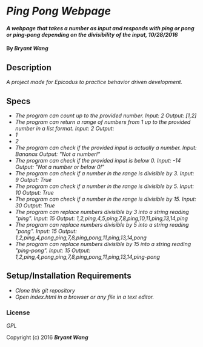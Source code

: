 # _Ping Pong Webpage_

#### _A webpage that takes a number as input and responds with ping or pong or ping-pong depending on the divisibility of the input, 10/28/2016_

#### By _**Bryant Wang**_

## Description

_A project made for Epicodus to practice behavior driven development._

## Specs

* _The program can count up to the provided number.
Input: 2
Output: [1,2]_
* _The program can return a range of numbers from 1 up to the provided number in a list format.
Input: 2
Output: <li>1</li><li>2</li>_
* _The program can check if the provided input is actually a number.
Input: Bananas
Output: "Not a number!"_
* _The program can check if the provided input is below 0.
Input: -14
Output: "Not a number or below 0!"_
* _The program can check if a number in the range is divisible by 3.
Input: 9
Output: True_
* _The program can check if a number in the range is divisible by 5.
Input: 10
Output: True_
* _The program can check if a number in the range is divisible by 15.
Input: 30
Output: True_
* _The program can replace numbers divisible by 3 into a string reading "ping".
Input: 15
Output: 1,2,ping,4,5,ping,7,8,ping,10,11,ping,13,14,ping_
* _The program can replace numbers divisible by 5 into a string reading "pong".
Input: 15
Output: 1,2,ping,4,pong,ping,7,8,ping,pong,11,ping,13,14,pong_
* _The program can replace numbers divisible by 15 into a string reading "ping-pong".
Input: 15
Output: 1,2,ping,4,pong,ping,7,8,ping,pong,11,ping,13,14,ping-pong_

## Setup/Installation Requirements

* _Clone this git repository_
* _Open index.html in a browser or any file in a text editor._

### License

*GPL*

Copyright (c) 2016 **_Bryant Wang_**

